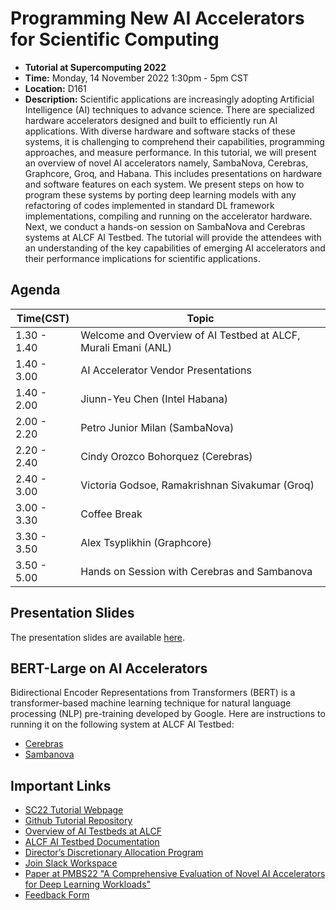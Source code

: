 # Programming New AI Accelerators for Scientific Computing

+ **Tutorial at Supercomputing 2022**
+ **Time:** Monday, 14 November 2022 1:30pm - 5pm CST
+ **Location:** D161
+ **Description:** Scientific applications are increasingly adopting Artificial Intelligence (AI) techniques to advance science. There are specialized hardware accelerators designed and built to efficiently run AI applications. With diverse hardware and software stacks of these systems, it is challenging to comprehend their capabilities, programming approaches, and measure performance. In this tutorial, we will present an overview of novel AI accelerators namely, SambaNova, Cerebras, Graphcore, Groq, and Habana. This includes presentations on hardware and software features on each system. We present steps on how to program these systems by porting deep learning models with any refactoring of codes implemented in standard DL framework implementations, compiling and running on the accelerator hardware. Next, we conduct a hands-on session on SambaNova and Cerebras systems at ALCF AI Testbed. The tutorial will provide the attendees with an understanding of the key capabilities of emerging AI accelerators and their performance implications for scientific applications.

## Agenda

| Time(CST)   | Topic                                                 |
|-------------|-------------------------------------------------------|
| 1.30 - 1.40 | Welcome and Overview of AI Testbed at ALCF, Murali Emani (ANL)      |
| 1.40 - 3.00 | AI Accelerator Vendor Presentations                   |
| 1.40 - 2.00 | Jiunn-Yeu Chen (Intel Habana)     |
| 2.00 - 2.20 | Petro Junior Milan (SambaNova)        |
| 2.20 - 2.40 | Cindy Orozco Bohorquez (Cerebras)      |
| 2.40 - 3.00 | Victoria Godsoe, Ramakrishnan Sivakumar (Groq)        |
| 3.00 - 3.30 | Coffee Break                                          |
| 3.30 - 3.50 | Alex Tsyplikhin (Graphcore)                           |
| 3.50 - 5.00 | Hands on Session with Cerebras and Sambanova          |

## Presentation Slides
The presentation slides are available [here](https://anl.box.com/s/0wltiw52s9yuf0d3gzhjlhgyi841yua1). 


## BERT-Large on AI Accelerators
Bidirectional Encoder Representations from Transformers (BERT) is a transformer-based machine learning technique for natural language processing (NLP) pre-training developed by Google. Here are instructions to running it on the following system at ALCF AI Testbed:

+ [Cerebras](./cerebras/readme.md)
+ [Sambanova](./sambanova/readme.md)

<!-- To-do: add instructions to use precompiled models and screenshots of the progress and output files -->

## Important Links 

+ [SC22 Tutorial Webpage](https://sc22.supercomputing.org/presentation/?id=tut151&sess=sess221)
+ [Github Tutorial Repository](https://github.com/argonne-lcf/AIaccelerators-SC22-tutorial/)
+ [Overview of AI Testbeds at ALCF](https://www.alcf.anl.gov/alcf-ai-testbed)
+ [ALCF AI Testbed Documentation](https://www.alcf.anl.gov/support/ai-testbed-userdocs/)
+ [Director’s Discretionary Allocation Program](https://www.alcf.anl.gov/science/directors-discretionary-allocation-program)
+ [Join Slack Workspace](https://join.slack.com/t/aiacc-sc22-tut/shared_invite/zt-1i6r49ks1-9IxbIk6NM4TdHaEol26Z9Q)
+ [Paper at PMBS22 "A Comprehensive Evaluation of Novel AI Accelerators for Deep Learning Workloads"](https://sc22.supercomputing.org/presentation/?id=ws_pmbsf120&sess=sess453)
+ [Feedback Form](https://forms.office.com/g/fwaK2kgCt4)




